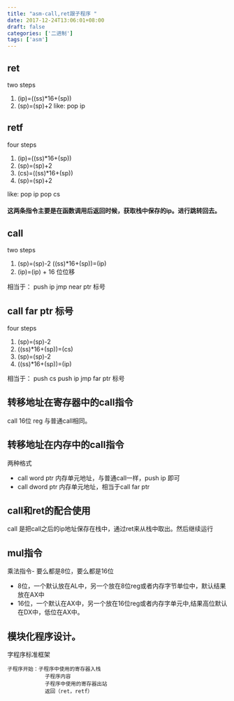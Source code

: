 ```yaml
---
title: "asm-call,ret跟子程序 "
date: 2017-12-24T13:06:01+08:00
draft: false
categories: ['二进制']
tags: ['asm']
---
```


## ret

two steps

1. (ip)=((ss)*16+(sp))
2. (sp)=(sp)+2
like: pop ip

## retf

four steps

1. (ip)=((ss)*16+(sp))
2. (sp)=(sp)+2
3. (cs)=((ss)*16+(sp))
4. (sp)=(sp)+2

like: pop ip
      pop cs

#### 这两条指令主要是在函数调用后返回时候，获取栈中保存的ip。进行跳转回去。

## call
two steps

1. (sp)=(sp)-2
   ((ss)*16+(sp))=(ip)
2. (ip)=(ip) + 16 位位移

相当于：
 push ip
 jmp near ptr 标号

## call far ptr 标号
four steps

1. (sp)=(sp)-2
2. ((ss)*16+(sp))=(cs)
3. (sp)=(sp)-2
4. ((ss)*16+(sp))=(ip)

相当于：
    push cs
    push ip
    jmp far ptr 标号

## 转移地址在寄存器中的call指令

call 16位 reg
与普通call相同。

## 转移地址在内存中的call指令

两种格式

- call word ptr 内存单元地址，与普通call一样，push ip 即可
- call dword ptr 内存单元地址，相当于call far ptr

## call和ret的配合使用

call 是把call之后的ip地址保存在栈中，通过ret来从栈中取出。然后继续运行

## mul指令

乘法指令- 要么都是8位，要么都是16位

- 8位，一个默认放在AL中，另一个放在8位reg或者内存字节单位中，默认结果放在AX中
- 16位，一个默认在AX中，另一个放在16位reg或者内存字单元中,结果高位默认在DX中，低位在AX中。

## 模块化程序设计。
字程序标准框架

```
子程序开始：子程序中使用的寄存器入栈
            子程序内容
            子程序中使用的寄存器出站
            返回（ret，retf）
```











